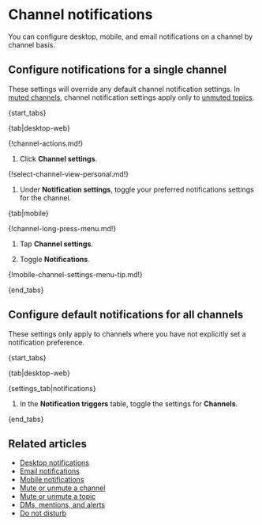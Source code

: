 # Channel notifications

You can configure desktop, mobile, and email notifications on a channel by
channel basis.

## Configure notifications for a single channel

These settings will override any default channel notification settings. In [muted
channels](/help/mute-a-channel), channel notification settings apply only to
[unmuted topics](/help/mute-a-topic).

{start_tabs}

{tab|desktop-web}

{!channel-actions.md!}

1. Click **Channel settings**.

{!select-channel-view-personal.md!}

1. Under **Notification settings**, toggle your preferred
   notifications settings for the channel.

{tab|mobile}

{!channel-long-press-menu.md!}

1. Tap **Channel settings**.

1. Toggle **Notifications**.

{!mobile-channel-settings-menu-tip.md!}

{end_tabs}

## Configure default notifications for all channels

These settings only apply to channels where you have not
explicitly set a notification preference.

{start_tabs}

{tab|desktop-web}

{settings_tab|notifications}

1. In the **Notification triggers** table,
   toggle the settings for **Channels**.

{end_tabs}

## Related articles

* [Desktop notifications](/help/desktop-notifications)
* [Email notifications](/help/email-notifications)
* [Mobile notifications](/help/mobile-notifications)
* [Mute or unmute a channel](/help/mute-a-channel)
* [Mute or unmute a topic](/help/mute-a-topic)
* [DMs, mentions, and alerts](/help/dm-mention-alert-notifications)
* [Do not disturb](/help/do-not-disturb)
